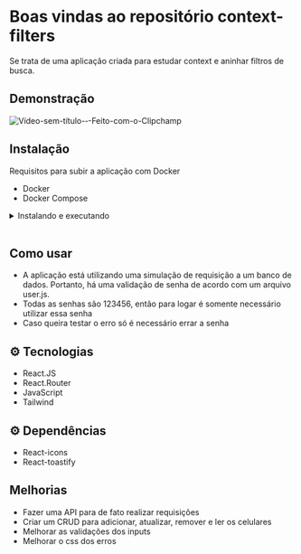 
# Boas vindas ao repositório context-filters

Se trata de uma aplicação criada para estudar context e aninhar filtros de busca.




## Demonstração

![Vídeo-sem-título-‐-Feito-com-o-Clipchamp](https://user-images.githubusercontent.com/102391652/228384193-e716f9a8-6dee-4967-b0b9-b23626a1777d.gif)


## Instalação

Requisitos para subir a aplicação com Docker
 - Docker
 - Docker Compose 

<details>
    <summary>Instalando e executando</summary>
    <br />

### 1 - Clone o repositório:

```
git clone git@github.com:Paludio/context-filters.git
```

### 2 - Apos ter o repositório clonado em sua maquina, execute este comando para acessar a pasta do projeto:

```sh
cd context-filters
```

### 3 - Dentro da pasta do projeto, execute o comando abaixo para instalar as dependências do projeto:
# Obs.: o comando npm install é chamado automaticamente caso utilize o Docker.
Se optar pelo docker não a necessidade de instalar as dependências.

# Caso queira utilizar o docker:
```sh
docker-compose up -d
```

## Se não utilizar o docker é necessário instalar as dependências

# npm install:
```sh
npm install && npm start
```

### 4 - Acesse a aplicação:

Abrindo na porta padrão que o React usa: <http://localhost:3000/> em seu navegador.

  </details>
<br />

## Como usar

- A aplicação está utilizando uma simulação de requisição a um banco de dados. Portanto, há uma validação de senha de acordo com um arquivo user.js.
- Todas as senhas são 123456, então para logar é somente necessário utilizar essa senha
- Caso queira testar o erro só é necessário errar a senha
    
## ⚙️ Tecnologias

- React.JS
- React.Router
- JavaScript
- Tailwind

## ⚙️ Dependências

- React-icons
- React-toastify

## Melhorias

- Fazer uma API para de fato realizar requisições
- Criar um CRUD para adicionar, atualizar, remover e ler os celulares
- Melhorar as validações dos inputs
- Melhorar o css dos erros

